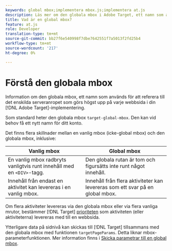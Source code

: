 ```yaml
---
keywords: global mbox;implementera mbox.js;implementera at.js
description: Läs mer om den globala mbox i Adobe Target, ett namn som används för att referera till det enskilda serveranropet som gjordes högst upp på varje webbsida i Target-implementeringen.
title: Vad är en global mbox?
feature: at.js
role: Developer
translation-type: tm+mt
source-git-commit: bb27f6e540998f7dbe7642551f7a5013f2fd25b4
workflow-type: tm+mt
source-wordcount: '217'
ht-degree: 0%

---
```



# Förstå den globala mbox

Information om den globala mbox, ett namn som används för att referera till det enskilda serveranropet som görs högst upp på varje webbsida i din [!DNL Adobe Target]-implementering.

Som standard heter den globala mbox `target-global-mbox`. Den kan vid behov få ett nytt namn för ditt konto.

Det finns flera skillnader mellan en vanlig mbox (icke-global mbox) och den globala mbox, inklusive:

| Vanlig mbox | Global mbox |
|--- |--- |
| En vanlig mbox radbryts vanligtvis runt innehåll med en `<DIV>`-tagg. | Den globala rutan är tom och figursätts inte runt något innehåll. |
| Innehåll från endast en aktivitet kan levereras i en vanlig mbox. | Innehåll från flera aktiviteter kan levereras som ett svar på en global mbox. |

Om flera aktiviteter levereras via den globala mbox eller via flera vanliga mrutor, bestämmer [!DNL Target] [prioriteten](/help/c-activities/priority.md#concept_1780C11FEA57440499F0047DD6900E0F) som aktiviteten (eller aktiviteterna) levereras med till en webbsida.

Ytterligare data på sidnivå kan skickas till [!DNL Target] tillsammans med den globala mbox med funktionen `targetPageParams`. Detta liknar mbox-parameterfunktionen. Mer information finns i [Skicka parametrar till en global mbox](/help/c-implementing-target/c-implementing-target-for-client-side-web/t-mbox-download/c-understanding-global-mbox/pass-parameters-to-global-mbox.md#concept_33362A04146C4E3C8E7089B65F38B5E5).
